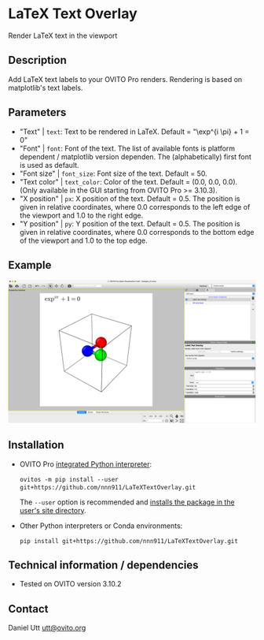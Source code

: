 # LaTeX Text Overlay
Render LaTeX text in the viewport

## Description
Add LaTeX text labels to your OVITO Pro renders. Rendering is based on matplotlib's text labels.

## Parameters 
- "Text" | `text`: Text to be rendered in LaTeX. Default = "\exp^{i \pi} + 1 = 0"
- "Font" | `font`: Font of the text. The list of available fonts is platform dependent / matplotlib version dependen. The (alphabetically) first font is used as default.
- "Font size" | `font_size`: Font size of the text. Default = 50.
- "Text color" | `text_color`: Color of the text. Default = (0.0, 0.0, 0.0). (Only available in the GUI starting from OVITO Pro >= 3.10.3).
- "X position" | `px`: X position of the text. Default = 0.5. The position is given in relative coordinates, where 0.0 corresponds to the left edge of the viewport and 1.0 to the right edge.
- "Y position" | `py`: Y position of the text. Default = 0.5. The position is given in relative coordinates, where 0.0 corresponds to the bottom edge of the viewport and 1.0 to the top edge.

## Example
![Render latex text example](examples/Example_01.png)

## Installation
- OVITO Pro [integrated Python interpreter](https://docs.ovito.org/python/introduction/installation.html#ovito-pro-integrated-interpreter):
  ```
  ovitos -m pip install --user git+https://github.com/nnn911/LaTeXTextOverlay.git
  ``` 
  The `--user` option is recommended and [installs the package in the user's site directory](https://pip.pypa.io/en/stable/user_guide/#user-installs).

- Other Python interpreters or Conda environments:
  ```
  pip install git+https://github.com/nnn911/LaTeXTextOverlay.git
  ```

## Technical information / dependencies
- Tested on OVITO version 3.10.2

## Contact
Daniel Utt utt@ovito.org
